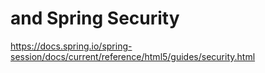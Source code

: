 # and Spring Security

https://docs.spring.io/spring-session/docs/current/reference/html5/guides/security.html
